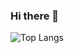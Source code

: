 ### Hi there 👋
![Top Langs](https://github-readme-stats.vercel.app/api/top-langs/?username=selvatharrun&layout=compact)
